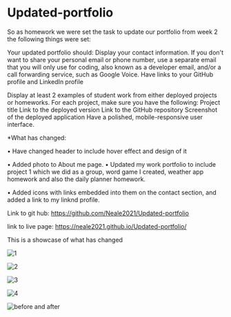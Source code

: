 # Updated-portfolio

So as homework we were set the task to update our portfolio from week 2 the following things were set:

Your updated portfolio should:
Display your contact information. If you don't want to share your personal email or phone number, use a separate email that you will only use for coding, also known as a developer email, and/or a call forwarding service, such as Google Voice.
Have links to your GitHub profile and LinkedIn profile

Display at least 2 examples of student work from either deployed projects or homeworks. For each project, make sure you have the following:
Project title
Link to the deployed version
Link to the GitHub repository
Screenshot of the deployed application
Have a polished, mobile-responsive user interface.

*What has changed:

•	Have changed header to include hover effect and design of it

•	Added photo to About me page.
•	Updated my work portfolio to include project 1 which we did as a group, word game I created, weather app homework and also the daily planner homework.

•	Added icons with links embedded into them on the contact section, and added a link to my linknd profile.

Link to git hub: https://github.com/Neale2021/Updated-portfolio

link to live page:  https://neale2021.github.io/Updated-portfolio/

This is a showcase of what has changed


![1](https://user-images.githubusercontent.com/98126694/162892216-bddee399-2943-4454-b8c0-b0bd3ee99b85.png)

![2](https://user-images.githubusercontent.com/98126694/162892236-f7c25839-d674-41a4-8e04-a960299e2308.png)

![3](https://user-images.githubusercontent.com/98126694/162892253-82b66a9f-a6ab-4001-b003-e825ae3ee464.png)

![4](https://user-images.githubusercontent.com/98126694/162892278-2247fb6d-3e8b-488e-87a3-9a2ed8b1f232.png)

![before and after](https://user-images.githubusercontent.com/98126694/162897757-dc0ab388-73c5-4bf4-989c-c1af2f78e16a.png)
